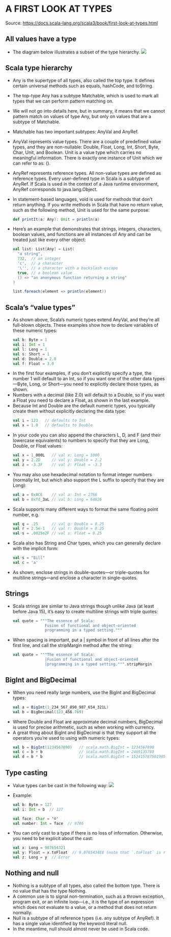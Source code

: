 # A FIRST LOOK AT TYPES

Source: https://docs.scala-lang.org/scala3/book/first-look-at-types.html

## All values have a type

- The diagram below illustrates a subset of the type hierarchy.
  ![](https://docs.scala-lang.org/resources/images/scala3-book/hierarchy.svg)

## Scala type hierarchy

- Any is the supertype of all types, also called the top type. It defines certain universal methods such as equals, hashCode, and toString.
- The top-type Any has a subtype Matchable, which is used to mark all types that we can perform pattern matching on.
- We will not go into details here, but in summary, it means that we cannot pattern match on values of type Any, but only on values that are a subtype of Matchable.
- Matchable has two important subtypes: AnyVal and AnyRef.
- AnyVal represents value types. There are a couple of predefined value types, and they are non-nullable: Double, Float, Long, Int, Short, Byte, Char, Unit, and Boolean. Unit is a value type which carries no meaningful information. There is exactly one instance of Unit which we can refer to as: ().
- AnyRef represents reference types. All non-value types are defined as reference types. Every user-defined type in Scala is a subtype of AnyRef. If Scala is used in the context of a Java runtime environment, AnyRef corresponds to java.lang.Object.
- In statement-based languages, void is used for methods that don’t return anything. If you write methods in Scala that have no return value, such as the following method, Unit is used for the same purpose:
  ```scala
  def printIt(a: Any): Unit = println(a)
  ```
- Here’s an example that demonstrates that strings, integers, characters, boolean values, and functions are all instances of Any and can be treated just like every other object:

  ```scala
  val list: List[Any] = List(
    "a string",
    732,  // an integer
    'c',  // a character
    '\'', // a character with a backslash escape
    true, // a boolean value
    () => "an anonymous function returning a string"
  )

  list.foreach(element => println(element))
  ```

## Scala’s “value types”

- As shown above, Scala’s numeric types extend AnyVal, and they’re all full-blown objects. These examples show how to declare variables of these numeric types:
  ```scala
  val b: Byte = 1
  val i: Int = 1
  val l: Long = 1
  val s: Short = 1
  val d: Double = 2.0
  val f: Float = 3.0
  ```
- In the first four examples, if you don’t explicitly specify a type, the number 1 will default to an Int, so if you want one of the other data types—Byte, Long, or Short—you need to explicitly declare those types, as shown.
- Numbers with a decimal (like 2.0) will default to a Double, so if you want a Float you need to declare a Float, as shown in the last example.
- Because Int and Double are the default numeric types, you typically create them without explicitly declaring the data type:
  ```scala
  val i = 123   // defaults to Int
  val x = 1.0   // defaults to Double
  ```
- In your code you can also append the characters L, D, and F (and their lowercase equivalents) to numbers to specify that they are Long, Double, or Float values:
  ```scala
  val x = 1_000L   // val x: Long = 1000
  val y = 2.2D     // val y: Double = 2.2
  val z = -3.3F    // val z: Float = -3.3
  ```
- You may also use hexadecimal notation to format integer numbers (normally Int, but which also support the L suffix to specify that they are Long):
  ```scala
  val a = 0xACE    // val a: Int = 2766
  val b = 0xfd_3aL // val b: Long = 64826
  ```
- Scala supports many different ways to format the same floating point number, e.g.
  ```scala
  val q = .25      // val q: Double = 0.25
  val r = 2.5e-1   // val r: Double = 0.25
  val s = .0025e2F // val s: Float = 0.25
  ```
- Scala also has String and Char types, which you can generally declare with the implicit form:
  ```scala
  val s = "Bill"
  val c = 'a'
  ```
- As shown, enclose strings in double-quotes—or triple-quotes for multiline strings—and enclose a character in single-quotes.

## Strings

- Scala strings are similar to Java strings though unlike Java (at least before Java 15), it’s easy to create multiline strings with triple quotes:
  ```scala
  val quote = """The essence of Scala:
                Fusion of functional and object-oriented
                programming in a typed setting."""
  ```
- When spacing is important, put a | symbol in front of all lines after the first line, and call the stripMargin method after the string:
  ```scala
  val quote = """The essence of Scala:
                |Fusion of functional and object-oriented
                |programming in a typed setting.""".stripMargin
  ```

## BigInt and BigDecimal

- When you need really large numbers, use the BigInt and BigDecimal types:
  ```scala
  val a = BigInt(1_234_567_890_987_654_321L)
  val b = BigDecimal(123_456.789)
  ```
- Where Double and Float are approximate decimal numbers, BigDecimal is used for precise arithmetic, such as when working with currency.
- A great thing about BigInt and BigDecimal is that they support all the operators you’re used to using with numeric types:
  ```scala
  val b = BigInt(1234567890)   // scala.math.BigInt = 1234567890
  val c = b + b                // scala.math.BigInt = 2469135780
  val d = b * b                // scala.math.BigInt = 1524157875019052100
  ```

## Type casting

- Value types can be cast in the following way:
  ![](https://docs.scala-lang.org/resources/images/tour/type-casting-diagram.svg)
- Example:

  ```scala
  val b: Byte = 127
  val i: Int = b  // 127

  val face: Char = '☺'
  val number: Int = face  // 9786
  ```

- You can only cast to a type if there is no loss of information. Otherwise, you need to be explicit about the cast:
  ```scala
  val x: Long = 987654321
  val y: Float = x.toFloat  // 9.8765434E8 (note that `.toFloat` is required because the cast results in precision loss)
  val z: Long = y  // Error
  ```

## Nothing and null

- Nothing is a subtype of all types, also called the bottom type. There is no value that has the type Nothing.
- A common use is to signal non-termination, such as a thrown exception, program exit, or an infinite loop—i.e., it is the type of an expression which does not evaluate to a value, or a method that does not return normally.
- Null is a subtype of all reference types (i.e. any subtype of AnyRef). It has a single value identified by the keyword literal null.
- In the meantime, null should almost never be used in Scala code.
